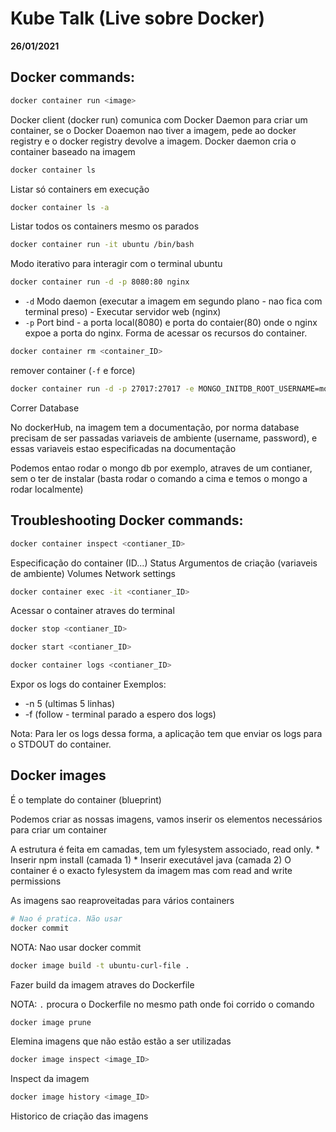# Kube Talk (Live sobre Docker)

**26/01/2021**

## Docker commands:

```bash
docker container run <image>
```

Docker client (docker run) comunica com Docker Daemon para criar um container, se o Docker Doaemon nao tiver a imagem, pede ao docker registry e o docker registry devolve a imagem. Docker daemon cria o container baseado na imagem

```bash
docker container ls
```

Listar só containers em execução

```bash
docker container ls -a
```

Listar todos os containers mesmo os parados

```bash
docker container run -it ubuntu /bin/bash
```

Modo iterativo para interagir com o terminal ubuntu

```bash
docker container run -d -p 8080:80 nginx
```

* `-d`  Modo daemon (executar a imagem em segundo plano - nao fica com terminal preso) - Executar servidor web (nginx)
* `-p`  Port bind - a porta local(8080) e porta do contaier(80) onde o nginx expoe a porta do nginx. Forma de acessar os recursos do container.

```bash
docker container rm <container_ID>
```

remover container (`-f` e force)

```bash
docker container run -d -p 27017:27017 -e MONGO_INITDB_ROOT_USERNAME=mongouser -e MONGO_INITDB_ROOT:PASSWORD=mongopwd mongo:latest
```

Correr Database

No dockerHub, na imagem tem a documentação, por norma database precisam de ser passadas variaveis de ambiente (username, password), e essas variaveis estao especificadas na documentação

Podemos entao rodar o mongo db por exemplo, atraves de um contianer, sem o ter de instalar (basta rodar o comando a cima e temos o mongo a rodar localmente)


## Troubleshooting Docker commands:


```bash
docker container inspect <contianer_ID>
```

Especificação do container (ID...)
Status
Argumentos de criação (variaveis de ambiente)
Volumes
Network settings

```bash
docker container exec -it <contianer_ID>
```

Acessar o container atraves do terminal

```bash
docker stop <contianer_ID>
```

```bash
docker start <contianer_ID>
```

```bash
docker container logs <contianer_ID>
```

Expor os logs do container
Exemplos:
* -n 5 (ultimas 5 linhas)
* -f (follow - terminal parado a espero dos logs)

Nota:
Para ler os logs dessa forma, a aplicação tem que enviar os logs para o STDOUT do container.

## Docker images

É o template do container (blueprint)

Podemos criar as nossas imagens, vamos inserir os elementos necessários para criar um container

A estrutura é feita em camadas, tem um fylesystem associado, read only.
    * Inserir npm install (camada 1)
    * Inserir executável java (camada 2)
O container é o exacto fylesystem da imagem mas com read and write permissions

As imagens sao reaproveitadas para vários containers

```bash
# Nao é pratica. Não usar
docker commit
```

NOTA: Nao usar docker commit

```bash
docker image build -t ubuntu-curl-file .
```

Fazer build da imagem atraves do Dockerfile

NOTA: `.` procura o Dockerfile no mesmo path onde foi corrido o comando

```bash
docker image prune
```

Elemina imagens que não estão estão a ser utilizadas

```bash
docker image inspect <image_ID>
```

Inspect da imagem

```bash
docker image history <image_ID>
```

Historico de criação das imagens